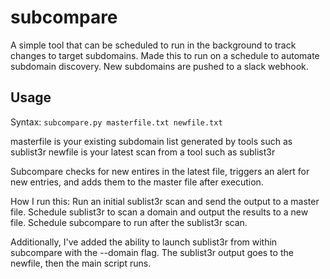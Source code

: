 # subcompare

A simple tool that can be scheduled to run in the background to track changes to target subdomains. Made this to run on a schedule to automate subdomain discovery.
New subdomains are pushed to a slack webhook.

## Usage
Syntax: `subcompare.py masterfile.txt newfile.txt`

masterfile is your existing subdomain list generated by tools such as sublist3r
newfile is your latest scan from a tool such as sublist3r

Subcompare checks for new entires in the latest file, triggers an alert for new entries, and adds them to the master file after execution.

How I run this:
Run an initial sublist3r scan and send the output to a master file.
Schedule sublist3r to scan a domain and output the results to a new file.
Schedule subcompare to run after the sublist3r scan.

Additionally, I've added the ability to launch sublist3r from within subcompare with the --domain flag. The sublist3r output goes to the newfile, then the main script runs.

